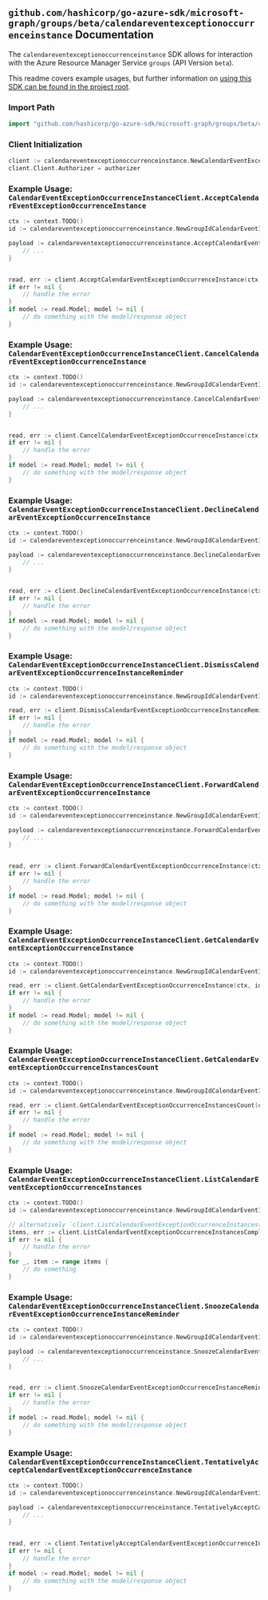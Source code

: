 
## `github.com/hashicorp/go-azure-sdk/microsoft-graph/groups/beta/calendareventexceptionoccurrenceinstance` Documentation

The `calendareventexceptionoccurrenceinstance` SDK allows for interaction with the Azure Resource Manager Service `groups` (API Version `beta`).

This readme covers example usages, but further information on [using this SDK can be found in the project root](https://github.com/hashicorp/go-azure-sdk/tree/main/docs).

### Import Path

```go
import "github.com/hashicorp/go-azure-sdk/microsoft-graph/groups/beta/calendareventexceptionoccurrenceinstance"
```


### Client Initialization

```go
client := calendareventexceptionoccurrenceinstance.NewCalendarEventExceptionOccurrenceInstanceClientWithBaseURI("https://management.azure.com")
client.Client.Authorizer = authorizer
```


### Example Usage: `CalendarEventExceptionOccurrenceInstanceClient.AcceptCalendarEventExceptionOccurrenceInstance`

```go
ctx := context.TODO()
id := calendareventexceptionoccurrenceinstance.NewGroupIdCalendarEventIdExceptionOccurrenceIdInstanceID("groupIdValue", "eventIdValue", "eventId1Value", "eventId2Value")

payload := calendareventexceptionoccurrenceinstance.AcceptCalendarEventExceptionOccurrenceInstanceRequest{
	// ...
}


read, err := client.AcceptCalendarEventExceptionOccurrenceInstance(ctx, id, payload)
if err != nil {
	// handle the error
}
if model := read.Model; model != nil {
	// do something with the model/response object
}
```


### Example Usage: `CalendarEventExceptionOccurrenceInstanceClient.CancelCalendarEventExceptionOccurrenceInstance`

```go
ctx := context.TODO()
id := calendareventexceptionoccurrenceinstance.NewGroupIdCalendarEventIdExceptionOccurrenceIdInstanceID("groupIdValue", "eventIdValue", "eventId1Value", "eventId2Value")

payload := calendareventexceptionoccurrenceinstance.CancelCalendarEventExceptionOccurrenceInstanceRequest{
	// ...
}


read, err := client.CancelCalendarEventExceptionOccurrenceInstance(ctx, id, payload)
if err != nil {
	// handle the error
}
if model := read.Model; model != nil {
	// do something with the model/response object
}
```


### Example Usage: `CalendarEventExceptionOccurrenceInstanceClient.DeclineCalendarEventExceptionOccurrenceInstance`

```go
ctx := context.TODO()
id := calendareventexceptionoccurrenceinstance.NewGroupIdCalendarEventIdExceptionOccurrenceIdInstanceID("groupIdValue", "eventIdValue", "eventId1Value", "eventId2Value")

payload := calendareventexceptionoccurrenceinstance.DeclineCalendarEventExceptionOccurrenceInstanceRequest{
	// ...
}


read, err := client.DeclineCalendarEventExceptionOccurrenceInstance(ctx, id, payload)
if err != nil {
	// handle the error
}
if model := read.Model; model != nil {
	// do something with the model/response object
}
```


### Example Usage: `CalendarEventExceptionOccurrenceInstanceClient.DismissCalendarEventExceptionOccurrenceInstanceReminder`

```go
ctx := context.TODO()
id := calendareventexceptionoccurrenceinstance.NewGroupIdCalendarEventIdExceptionOccurrenceIdInstanceID("groupIdValue", "eventIdValue", "eventId1Value", "eventId2Value")

read, err := client.DismissCalendarEventExceptionOccurrenceInstanceReminder(ctx, id)
if err != nil {
	// handle the error
}
if model := read.Model; model != nil {
	// do something with the model/response object
}
```


### Example Usage: `CalendarEventExceptionOccurrenceInstanceClient.ForwardCalendarEventExceptionOccurrenceInstance`

```go
ctx := context.TODO()
id := calendareventexceptionoccurrenceinstance.NewGroupIdCalendarEventIdExceptionOccurrenceIdInstanceID("groupIdValue", "eventIdValue", "eventId1Value", "eventId2Value")

payload := calendareventexceptionoccurrenceinstance.ForwardCalendarEventExceptionOccurrenceInstanceRequest{
	// ...
}


read, err := client.ForwardCalendarEventExceptionOccurrenceInstance(ctx, id, payload)
if err != nil {
	// handle the error
}
if model := read.Model; model != nil {
	// do something with the model/response object
}
```


### Example Usage: `CalendarEventExceptionOccurrenceInstanceClient.GetCalendarEventExceptionOccurrenceInstance`

```go
ctx := context.TODO()
id := calendareventexceptionoccurrenceinstance.NewGroupIdCalendarEventIdExceptionOccurrenceIdInstanceID("groupIdValue", "eventIdValue", "eventId1Value", "eventId2Value")

read, err := client.GetCalendarEventExceptionOccurrenceInstance(ctx, id, calendareventexceptionoccurrenceinstance.DefaultGetCalendarEventExceptionOccurrenceInstanceOperationOptions())
if err != nil {
	// handle the error
}
if model := read.Model; model != nil {
	// do something with the model/response object
}
```


### Example Usage: `CalendarEventExceptionOccurrenceInstanceClient.GetCalendarEventExceptionOccurrenceInstancesCount`

```go
ctx := context.TODO()
id := calendareventexceptionoccurrenceinstance.NewGroupIdCalendarEventIdExceptionOccurrenceID("groupIdValue", "eventIdValue", "eventId1Value")

read, err := client.GetCalendarEventExceptionOccurrenceInstancesCount(ctx, id, calendareventexceptionoccurrenceinstance.DefaultGetCalendarEventExceptionOccurrenceInstancesCountOperationOptions())
if err != nil {
	// handle the error
}
if model := read.Model; model != nil {
	// do something with the model/response object
}
```


### Example Usage: `CalendarEventExceptionOccurrenceInstanceClient.ListCalendarEventExceptionOccurrenceInstances`

```go
ctx := context.TODO()
id := calendareventexceptionoccurrenceinstance.NewGroupIdCalendarEventIdExceptionOccurrenceID("groupIdValue", "eventIdValue", "eventId1Value")

// alternatively `client.ListCalendarEventExceptionOccurrenceInstances(ctx, id, calendareventexceptionoccurrenceinstance.DefaultListCalendarEventExceptionOccurrenceInstancesOperationOptions())` can be used to do batched pagination
items, err := client.ListCalendarEventExceptionOccurrenceInstancesComplete(ctx, id, calendareventexceptionoccurrenceinstance.DefaultListCalendarEventExceptionOccurrenceInstancesOperationOptions())
if err != nil {
	// handle the error
}
for _, item := range items {
	// do something
}
```


### Example Usage: `CalendarEventExceptionOccurrenceInstanceClient.SnoozeCalendarEventExceptionOccurrenceInstanceReminder`

```go
ctx := context.TODO()
id := calendareventexceptionoccurrenceinstance.NewGroupIdCalendarEventIdExceptionOccurrenceIdInstanceID("groupIdValue", "eventIdValue", "eventId1Value", "eventId2Value")

payload := calendareventexceptionoccurrenceinstance.SnoozeCalendarEventExceptionOccurrenceInstanceReminderRequest{
	// ...
}


read, err := client.SnoozeCalendarEventExceptionOccurrenceInstanceReminder(ctx, id, payload)
if err != nil {
	// handle the error
}
if model := read.Model; model != nil {
	// do something with the model/response object
}
```


### Example Usage: `CalendarEventExceptionOccurrenceInstanceClient.TentativelyAcceptCalendarEventExceptionOccurrenceInstance`

```go
ctx := context.TODO()
id := calendareventexceptionoccurrenceinstance.NewGroupIdCalendarEventIdExceptionOccurrenceIdInstanceID("groupIdValue", "eventIdValue", "eventId1Value", "eventId2Value")

payload := calendareventexceptionoccurrenceinstance.TentativelyAcceptCalendarEventExceptionOccurrenceInstanceRequest{
	// ...
}


read, err := client.TentativelyAcceptCalendarEventExceptionOccurrenceInstance(ctx, id, payload)
if err != nil {
	// handle the error
}
if model := read.Model; model != nil {
	// do something with the model/response object
}
```
